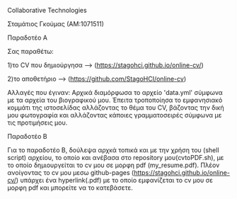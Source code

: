 Collaborative Technologies

Σταμάτιος Γκούμας (ΑΜ:1071511)

Παραδοτέο Α

Σας παραθέτω:

1)το CV που δημιούργησα --> (https://stagohci.github.io/online-cv/)

2)το αποθετήριο --> (https://github.com/StagoHCI/online-cv)


Αλλαγές που έγιναν:
Αρχικά διαμόρφωσα το αρχείο 'data.yml' σύμφωνα με τα αρχεία του βιογραφικού μου.
Έπειτα τροποποίησα το εμφανησιακό κομμάτι της ιστοσελίδας αλλάζοντας το θέμα του CV, βάζοντας την δική μου φωτογραφία και αλλάζοντας κάποιες γραμματοσειρές σύμφωνα με τις προτιμήσεις μου.

Παραδοτέο B

Για το παραδοτέο Β, δούλεψα αρχκά τοπικά και με την χρήση του (shell script) αρχείου, το οποίο και ανέβασα στο repository μου(cvtoPDF.sh), με το οποίο δημιουργείται το cv μου σε μορφη pdf (my_resume.pdf). Πλέον ανοίγοντας το cv μου μεσω github-pages (https://stagohci.github.io/online-cv/) υπάρχει ένα hyperlink(.pdf) με το οποίο εμφανίζεται το cv μου σε μορφη pdf και μπορείτε να το κατεβάσετε.

